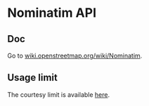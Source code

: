 Nominatim API
=============

Doc
---

Go to [wiki.openstreetmap.org/wiki/Nominatim](http://wiki.openstreetmap.org/wiki/Nominatim).

Usage limit
-----------

The courtesy limit is available [here](http://wiki.openstreetmap.org/wiki/Nominatim_usage_policy).
